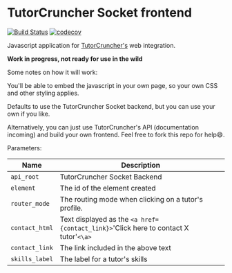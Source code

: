 TutorCruncher Socket frontend
=============================

[![Build Status](https://travis-ci.org/tutorcruncher/socket-frontend.svg?branch=master)](https://travis-ci.org/tutorcruncher/socket-frontend)
[![codecov](https://codecov.io/gh/tutorcruncher/socket-frontend/branch/master/graph/badge.svg)](https://codecov.io/gh/tutorcruncher/socket-frontend)

Javascript application for [TutorCruncher's](https://tutorcruncher.com) web integration.
 
**Work in progress, not ready for use in the wild**

Some notes on how it will work:

You'll be able to embed the javascript in your own page, so your own CSS and other styling applies.

Defaults to use the TutorCruncher Socket backend, but you can use your own if you like.

Alternatively, you can just use TutorCruncher's API (documentation incoming) and build your own frontend. Feel free to fork this repo for help:smile:.

Parameters:

| Name | Description |
|------|-------------|
| `api_root` | TutorCruncher Socket Backend |
| `element` | The id of the element created |
| `router_mode` | The routing mode when clicking on a tutor's profile. |
| `contact_html` | Text displayed as the `<a href={contact_link}>`'Click here to contact X tutor'`<\a>` |
| `contact_link` | The link included in the above text |
| `skills_label` | The label for a tutor's skills |
